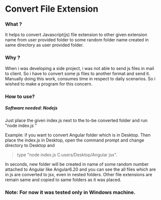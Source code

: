 # Convert File Extension

### What ?
It helps to convert Javascript(js) file extension to other given extension name from user provided folder to some random folder name created in same directory as user provided folder.

### Why ?
When i was developing a side project, i was not able to send js files in mail to client. So i have to convert some js files to another format and send it. Manually doing this work, consumes time in respect to daily scenarios. So i wished to make a program for this concern.

### How to use?
##### Software needed: Nodejs 

Just place the given index.js next to the to-be converted folder and run "node index.js <to-be-convert-folder> <extension-without-dot>"
  
  Example: if you want to convert Angular folder which is in Desktop. Then place the index.js in Desktop, open the command prompt and change directory to Desktop and 
  > type "node index.js C:users/Desktop/Angular jsx".
  
  In seconds, new folder will be created in name of some random number attached to Angular like Angular6.20 and you can see the all files which are in js are converted to jsx, even in nested folders. Other file extensions are remain same and copied to same folders as it was placed.

### Note: For now it was tested only in Windows machine.
